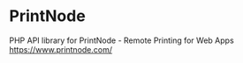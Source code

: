 # PrintNode
PHP API library for PrintNode - Remote Printing for Web Apps https://www.printnode.com/

